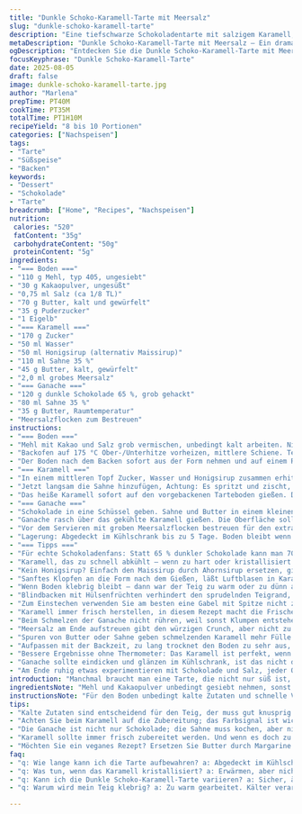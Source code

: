 ```yaml
---
title: "Dunkle Schoko-Karamell-Tarte mit Meersalz"
slug: "dunkle-schoko-karamell-tarte"
description: "Eine tiefschwarze Schokoladentarte mit salzigem Karamell, knusprigem Kakao-Mürbteigboden. Mit dunkler Schokolade 65 % und Honigsirup für mehr Tiefe, verfeinert mit grobem Meersalz. Knuspriger, aber zugleich zarter Boden. Karamell, das beim Eingießen noch leicht wabert. Schokolade, die samtig glänzt. Ein Spiel zwischen süß und salzig, zwischen zart und knackig. Mehr als nur ein Dessert, ein kleines Drama im Mund, das Geduld verlangt – für den, der warten kann."
metaDescription: "Dunkle Schoko-Karamell-Tarte mit Meersalz – Ein dramatisches Dessert, das süßes und salziges Spiel vereint und Geduld verlangt."
ogDescription: "Entdecken Sie die Dunkle Schoko-Karamell-Tarte mit Meersalz; ein geschmackliches Drama, perfekt für Schokoladenliebhaber."
focusKeyphrase: "Dunkle Schoko-Karamell-Tarte"
date: 2025-08-05
draft: false
image: dunkle-schoko-karamell-tarte.jpg
author: "Marlena"
prepTime: PT40M
cookTime: PT35M
totalTime: PT1H10M
recipeYield: "8 bis 10 Portionen"
categories: ["Nachspeisen"]
tags:
- "Tarte"
- "Süßspeise"
- "Backen"
keywords:
- "Dessert"
- "Schokolade"
- "Tarte"
breadcrumb: ["Home", "Recipes", "Nachspeisen"]
nutrition: 
 calories: "520"
 fatContent: "35g"
 carbohydrateContent: "50g"
 proteinContent: "5g"
ingredients:
- "=== Boden ==="
- "110 g Mehl, typ 405, ungesiebt"
- "30 g Kakaopulver, ungesüßt"
- "0,75 ml Salz (ca 1/8 TL)"
- "70 g Butter, kalt und gewürfelt"
- "35 g Puderzucker"
- "1 Eigelb"
- "=== Karamell ==="
- "170 g Zucker"
- "50 ml Wasser"
- "50 ml Honigsirup (alternativ Maissirup)"
- "110 ml Sahne 35 %"
- "45 g Butter, kalt, gewürfelt"
- "2,0 ml grobes Meersalz"
- "=== Ganache ==="
- "120 g dunkle Schokolade 65 %, grob gehackt"
- "80 ml Sahne 35 %"
- "35 g Butter, Raumtemperatur"
- "Meersalzflocken zum Bestreuen"
instructions:
- "=== Boden ==="
- "Mehl mit Kakao und Salz grob vermischen, unbedingt kalt arbeiten. Nie zu viel mischen, sonst wird Teig zäh. Butter in Stückchen und Puderzucker hinzugeben, rasch mit Händen oder Cutter kurz kleinreiben, dann das Eigelb im Schuss dazu, zügig einen festen Teig formen. Nicht kneten, nur zusammenhalten. Der Teig soll kühle Körnigkeit behalten, sonst weicht er aus. Kalt stellen, mindestens 40 Minuten. Das Kühlen ist entscheidend – sonst läuft Boden beim Backen auseinander."
- "Backofen auf 175 °C Ober-/Unterhitze vorheizen, mittlere Schiene. Teig zwischen Backpapier auf 23 cm Tarteform verteilen, Seiten vorsichtig hochdrücken. Den Boden mit Gabel dicht einstechen – damit keine Luftblasen aufsteigen. Den Boden 25 Minuten kühlen, danach mit Backpapier und Hülsenfrüchten belegen. 18 Minuten blind backen, danach Hülsenfrüchte entfernen und weitere 3-4 Minuten ohne Papier fertig backen. Der Boden muss matt und trocken erscheinen, der Geruch erinnert an gerösteten Kakao – das ist das Zeichen."
- "Der Boden nach dem Backen sofort aus der Form nehmen und auf einem Rost leicht abkühlen lassen, damit keine Feuchtigkeit staut."
- "=== Karamell ==="
- "In einem mittleren Topf Zucker, Wasser und Honigsirup zusammen erhitzen, dabei nicht umrühren, nur Topf schwenken, damit der Zucker sich gleichmäßig löst. Das Knistern und Aufsteigen der Blasen beobachten, sobald das Karamell ambra-kupferfarben wird, sofort vom Herd ziehen. Hier hilft Erfahrung: Das Farbenspiel geht schnell von Bernstein zu Verbrennen."
- "Jetzt langsam die Sahne hinzufügen, Achtung: Es spritzt und zischt, unbedingt Schutz für Hände. Danach Butter in Würfeln einrühren, bis alles glatt. Den Topf nochmal auf den Herd und unter ständigem Rühren bis 110-115 °C erhitzen – sieht man am Zuckerdenthermometer oder mit Klarsicht: Das Karamell dickt sichtbar ein, wird glänzend und ummantelt den Löffel. Meersalz einrühren."
- "Das heiße Karamell sofort auf den vorgebackenen Tarteboden gießen. Die Oberfläche wird zuerst glänzend und fließt langsam in die Ecken. Mindestens 1 Stunde kalt stellen, bis es komplett fest ist und keine Bewegung mehr zeigt."
- "=== Ganache ==="
- "Schokolade in eine Schüssel geben. Sahne und Butter in einem kleinen Topf zum Kochen bringen. Die heiße Mischung über die Schokolade gießen – nicht rühren. 60 Sekunden warten, erst dann vorsichtig mit einem Schneebesen durchrühren, bis sie glänzend und cremig ist."
- "Ganache rasch über das gekühlte Karamell gießen. Die Oberfläche sollte glatt und gleichmäßig sein. Die Tarte nochmal mindestens 50 Minuten kühlen, bis die Ganache fest, aber noch elastisch ist."
- "Vor dem Servieren mit groben Meersalzflocken bestreuen für den extra Kick – Kontrast für den Gaumen."
- "Lagerung: Abgedeckt im Kühlschrank bis zu 5 Tage. Boden bleibt wenn gut gekühlt schön knusprig – bitte immer Raumtemperatur vor dem Essen."
- "=== Tipps ==="
- "Für echte Schokoladenfans: Statt 65 % dunkler Schokolade kann man 70 % nehmen, das macht intensiveren Geschmack, aber weniger süß."
- "Karamell, das zu schnell abkühlt – wenn zu hart oder kristallisiert - einfach leicht erwärmen, aber nicht kochen, wieder geschmeidig machen."
- "Kein Honigsirup? Einfach den Maissirup durch Ahornsirup ersetzen, gibt ein noch herberes Aroma."
- "Sanftes Klopfen an die Form nach dem Gießen, läßt Luftblasen in Karamell oder Ganache verschwinden."
- "Wenn Boden klebrig bleibt – dann war der Teig zu warm oder zu dünn ausgerollt. Kälter arbeiten, dicker ausrollen."
- "Blindbacken mit Hülsenfrüchten verhindert den sprudelnden Teigrand, der sich gerne verzieht."
- "Zum Einstechen verwenden Sie am besten eine Gabel mit Spitze nicht zu groß, der Boden soll viele kleine Löcher haben."
- "Karamell immer frisch herstellen, in diesem Rezept macht die Frische viel aus. Wenn Karamell zu alt, verliert es seine glänzende Note."
- "Beim Schmelzen der Ganache nicht rühren, weil sonst Klumpen entstehen können, sondern warten bis die Schokolade schmilzt durch die heiße Sahne!"
- "Meersalz am Ende aufstreuen gibt den würzigen Crunch, aber nicht zu früh, sonst löst es sich auf."
- "Spuren von Butter oder Sahne geben schmelzenden Karamell mehr Fülle – nicht sparen, aber kühl lagern!"
- "Aufpassen mit der Backzeit, zu lang trocknet den Boden zu sehr aus, zu kurz hat weichen Rand."
- "Bessere Ergebnisse ohne Thermometer: Das Karamell ist perfekt, wenn es beim Eintauchen kalt auf einem Löffel langsam dickflüssig abtropft, nicht zu flüssig, nicht hart."
- "Ganache sollte eindicken und glänzen im Kühlschrank, ist das nicht der Fall, zu dünn oder Sahne ist nicht heiß genug."
- "Am Ende ruhig etwas experimentieren mit Schokolade und Salz, jeder Ofen und jede Schokolade sind ein bisschen anders."
introduction: "Manchmal braucht man eine Tarte, die nicht nur süß ist, sondern mit bitterer Schokolade und feinem Salz spielt. Karamell dazu ist nicht Herausforderung Nr. 1, sondern der perfekte Karamell, der die richtige Temperatur hat und nicht kristallisiert. Der Boden kraftvoll köstlich, weil Kakao drin steckt, aber doch zart und knusprig. Ich hab gelernt, dass frisch zubereitetes Karamell und das langsame Abkühlen der Ganache 90 % des Erfolgs ausmachen. Wenn man zu schnell arbeitet, läuft alles auseinander, wird matschig oder zu hart. Das hier ist für Leute mit Geduld und Lust auf komplexe Geschmacksmomente, kein schnelles Schlecht-weg. Zwischendrin riecht die Küche nach Schokolade und Karamell, da vergisst man oft auf die Zeit und bekommt Lust auf Mit-Esser."
ingredientsNote: "Mehl und Kakaopulver unbedingt gesiebt nehmen, sonst fühlt sich der Boden mehlig an. Statt Maissirup kann man Ahorn- oder Reissirup nehmen, gibt anderes Aroma. Butter bitte kühl und nicht zu weich, sonst wird der Teig schwer zu verarbeiten. Für die Schokolade habe ich 65 % gewählt, weniger bitter, lässt sich besser schmelzen. Sahne frisch und kalt – je besser die Qualität desto sämiger die Ganache. Salz? Gut ist grobes Meersalz, nicht das feine Tafelsalz, macht echten Unterschied im Finish. Wenn keine Tarteform mit Hebeboden, die Form gut einfetten und vorsichtig beim Entfernen. Wer´s vegan will, Butter durch Pflanzenmargarine und Sahne durch Kokoscreme ersetzen, Geschmack wird anders – braucht mehr Finesse."
instructionsNote: "Für den Boden unbedingt kalte Zutaten und schnelle Verarbeitung. Lange kneten trocken den Teig aus. Blindbacken immer mit Gewicht (Hülsenfrüchte, Reis), sonst blähen sich unerwünscht Blasen. Nach der Zeit sehen Sie, ob der Boden matt ist und nicht glänzend oder feucht. Karamell nicht umrühren nach dem ersten Kochen sonst kristallisiert Zucker. Beim Sahnezuschütten unbedingt vorsichtig, es zischt! Löffelprobe bei Karamell: dickt es langsam am Löffel ab, dann Temperatur passt. Ganache keine Hektik beim Rühren, erst 1 Minute warten. Wenn zu fest, Butter dazu, wenn zu dünn, kühle sie besser. Nach dem Gießen in die Form abgedeckt kühlen, Luftkontakt vermeiden. Geistige Vorbereitung: Geduld, nichts überstürzen, gerade beim Kühlen."
tips:
- "Kalte Zutaten sind entscheidend für den Teig, der muss gut knusprig werden. Ich hab's oft erlebt: Warmes Mehl macht alles zäh. Ab auf die Kühlschrankteller, mindestens 40 Minuten. Teig, der gut durchgekühlt wird, führt zu einem schönen, stabilen Boden."
- "Achten Sie beim Karamell auf die Zubereitung; das Farbsignal ist wichtig. Ich hab viele Karamelle verbrannt. Wenn die Farbe von Bernstein blitzschnell zu dunkel wechselt, sofort vom Herd nehmen. Das Karamell muss weich und glänzend sein, nicht hart werden."
- "Die Ganache ist nicht nur Schokolade; die Sahne muss kochen, aber nicht sprudelnd. Beim Mischen nicht sofort rühren. Erst 60 Sekunden warten, die Schokolade schmilzt gut und sorgt für eine cremige Konsistenz. Karamell und Sahne müssen frisch sein."
- "Karamell sollte immer frisch zubereitet werden. Und wenn es doch zu fest ist? Einfach leicht erwärmen, nicht kochen, aber den Löffel tüchtig benetzen. Manchmal braucht's Mut zur Änderung. Jedes Mal, wenn ich Karamell mache, beobachte ich das Herzstück - die richtige Viskosität zeigt die Perfektion."
- "Möchten Sie ein veganes Rezept? Ersetzen Sie Butter durch Margarine und die Sahne durch Kokoscreme. Wichtig ist, dass alles gut gekühlt ist, sonst wird die Konsistenz schwammig. Auch Ahornsirup kann Maissirup ersetzen. Der Geschmack verändert sich ganz klar, aber die meisten haben es genossen."
faq:
- "q: Wie lange kann ich die Tarte aufbewahren? a: Abgedeckt im Kühlschrank, maximal 5 Tage. Zu lange? Dann wird der Boden weich. Vor dem Servieren auf Raumtemperatur bringen, so bleibt der Boden knusprig."
- "q: Was tun, wenn das Karamell kristallisiert? a: Erwärmen, aber nicht kochen. Dann wird es geschmeidig. Es war einmal der Fall, ich war untröstlich, als mein Karamell hart wurde. Jetzt weiß ich, Geduld und richtige Temperatur sind alles."
- "q: Kann ich die Dunkle Schoko-Karamell-Tarte variieren? a: Sicher, ändern Sie den Zuckergehalt im Karamell. Oder probieren Sie die Schokolade mit 70 Prozent, das bringt zusätzlichen Charme. Die Tarte wird dadurch aufregender."
- "q: Warum wird mein Teig klebrig? a: Zu warm gearbeitet. Kälter verarbeiten und dicker ausrollen. Klebrige Hände? Eine Freude, die man vermeiden kann. Ich erinnere mich, wie frustrierend das sein kann, aber auch hier gilt, die richtige Temperatur ist entscheidend."

---
```

